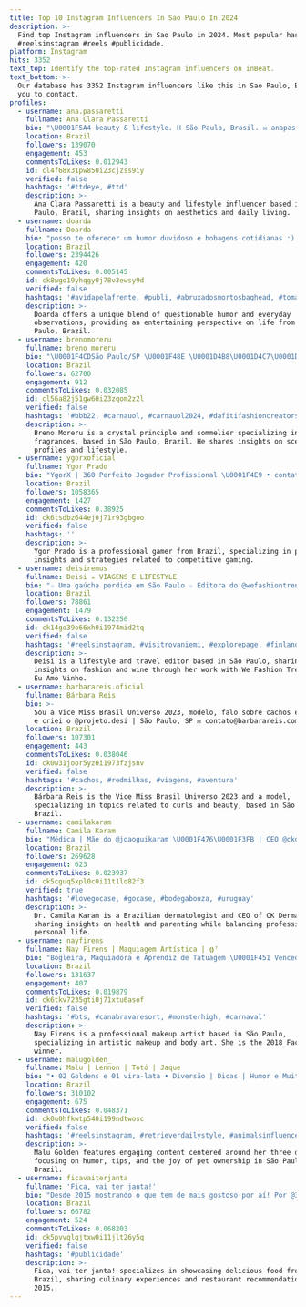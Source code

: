 ```yaml
---
title: Top 10 Instagram Influencers In Sao Paulo In 2024
description: >-
  Find top Instagram influencers in Sao Paulo in 2024. Most popular hashtags:
  #reelsinstagram #reels #publicidade.
platform: Instagram
hits: 3352
text_top: Identify the top-rated Instagram influencers on inBeat.
text_bottom: >-
  Our database has 3352 Instagram influencers like this in Sao Paulo, Brazil for
  you to contact.
profiles:
  - username: ana.passaretti
    fullname: Ana Clara Passaretti
    bio: "\U0001F5A4 beauty & lifestyle. ⛓️ São Paulo, Brasil. ✉️ anapassaretti@agenciabae.com \U0001F913 @anaheartbooks"
    location: Brazil
    followers: 139070
    engagement: 453
    commentsToLikes: 0.012943
    id: cl4f68x31pw850i23cjzss9iy
    verified: false
    hashtags: '#ttdeye, #ttd'
    description: >-
      Ana Clara Passaretti is a beauty and lifestyle influencer based in São
      Paulo, Brazil, sharing insights on aesthetics and daily living.
  - username: doarda
    fullname: Doarda
    bio: "posso te oferecer um humor duvidoso e bobagens cotidianas :) São Paulo, SP \U0001F1E7\U0001F1F7 comercialdoarda@gmail.com"
    location: Brazil
    followers: 2394426
    engagement: 420
    commentsToLikes: 0.005145
    id: ck8wgo19yhqgy0j78v3ewsy9d
    verified: false
    hashtags: '#avidapelafrente, #publi, #abruxadosmortosbaghead, #tomaessa'
    description: >-
      Doarda offers a unique blend of questionable humor and everyday
      observations, providing an entertaining perspective on life from São
      Paulo, Brazil.
  - username: brenomoreru
    fullname: breno moreru
    bio: "\U0001F4CDSão Paulo/SP \U0001F48E \U0001D4B8\U0001D4C7\U0001D4BE\U0001D4C8\U0001D4C9\U0001D4B6\U0001D4C1 \U0001D4C5\U0001D4C7í\U0001D4C3\U0001D4B8\U0001D4BE\U0001D4C5\U0001D452 \U0001D452 \U0001D4C8\U0001D45C\U0001D4C2\U0001D4C2\U0001D452\U0001D4C1\U0001D4BE\U0001D452\U0001D4C7 \U0001D4B9\U0001D452 \U0001D4BB\U0001D45C\U0001D4BB\U0001D45C\U0001D4B8\U0001D4B6\U0001D4C8 \U0001F380 \U0001F4E9 contato: breno@mesa42.com.br compre meus cheiros cheirosos no link\U0001F447"
    location: Brazil
    followers: 62700
    engagement: 912
    commentsToLikes: 0.032085
    id: cl56a82j51gw60i23zqom2z2l
    verified: false
    hashtags: '#bbb22, #carnauol, #carnauol2024, #dafitifashioncreators'
    description: >-
      Breno Moreru is a crystal principle and sommelier specializing in
      fragrances, based in São Paulo, Brazil. He shares insights on scent
      profiles and lifestyle.
  - username: ygorxoficial
    fullname: Ygor Prado
    bio: "YgorX | 360 Perfeito Jogador Profissional \U0001F4E9 • contato@ygorx.com \U0001F4CDSão Paulo"
    location: Brazil
    followers: 1058365
    engagement: 1427
    commentsToLikes: 0.38925
    id: ck6tsdbz644ej0j71r93gbgoo
    verified: false
    hashtags: ''
    description: >-
      Ygor Prado is a professional gamer from Brazil, specializing in providing
      insights and strategies related to competitive gaming.
  - username: deisiremus
    fullname: Deisi ✯ VIAGENS E LIFESTYLE
    bio: "☆ Uma gaúcha perdida em São Paulo ☆ Editora do @wefashiontrends e @euamovinho \U0001F447\U0001F3FBENCONTRE MEUS PRESETS AQUI\U0001F447\U0001F3FB"
    location: Brazil
    followers: 78861
    engagement: 1479
    commentsToLikes: 0.132256
    id: ck14go39o66xh0i1974mid2tq
    verified: false
    hashtags: '#reelsinstagram, #visitrovaniemi, #explorepage, #finland'
    description: >-
      Deisi is a lifestyle and travel editor based in São Paulo, sharing
      insights on fashion and wine through her work with We Fashion Trends and
      Eu Amo Vinho.
  - username: barbarareis.oficial
    fullname: Bárbara Reis
    bio: >-
      Sou a Vice Miss Brasil Universo 2023, modelo, falo sobre cachos e beleza,
      e criei o @projeto.desi | São Paulo, SP ✉️ contato@barbarareis.com.br
    location: Brazil
    followers: 107301
    engagement: 443
    commentsToLikes: 0.038046
    id: ck0w31joor5yz0i1973fzjsnv
    verified: false
    hashtags: '#cachos, #redmilhas, #viagens, #aventura'
    description: >-
      Bárbara Reis is the Vice Miss Brasil Universo 2023 and a model,
      specializing in topics related to curls and beauty, based in São Paulo,
      Brazil.
  - username: camilakaram
    fullname: Camila Karam
    bio: "Médica | Mãe do @joaoguikaram \U0001F476\U0001F3FB | CEO @ckdermatologia | Vida real!! \U0001F4E9 contatocamilakaram@gmail.com Consultas: (11) 98888-7131 São Paulo"
    location: Brazil
    followers: 269628
    engagement: 623
    commentsToLikes: 0.023937
    id: ck5cguq5xpl0c0i11t1lo82f3
    verified: true
    hashtags: '#lovegocase, #gocase, #bodegabouza, #uruguay'
    description: >-
      Dr. Camila Karam is a Brazilian dermatologist and CEO of CK Dermatologia,
      sharing insights on health and parenting while balancing professional and
      personal life.
  - username: nayfirens
    fullname: Nay Firens | Maquiagem Artística | ⟬⟭⁷
    bio: "Bogleira, Maquiadora e Aprendiz de Tatuagem \U0001F451 Vencedora do concurso Face Awards 2018 \U0001F1E7\U0001F1F7 \U0001F3E0 São Paulo ✉️ nayfirens@gmail.com"
    location: Brazil
    followers: 131637
    engagement: 407
    commentsToLikes: 0.019879
    id: ck6tkv7235gti0j71xtu6asof
    verified: false
    hashtags: '#bts, #canabravaresort, #monsterhigh, #carnaval'
    description: >-
      Nay Firens is a professional makeup artist based in São Paulo,
      specializing in artistic makeup and body art. She is the 2018 Face Awards
      winner.
  - username: malugolden_
    fullname: Malu | Lennon | Totó | Jaque
    bio: "• 02 Goldens e 01 vira-lata • Diversão | Dicas | Humor e Muito Amor • São Paulo \U0001F4E9 malugolden@virau.com.br"
    location: Brazil
    followers: 310102
    engagement: 675
    commentsToLikes: 0.048371
    id: ck0u0hfkwtp540i199ndtwosc
    verified: false
    hashtags: '#reelsinstagram, #retrieverdailystyle, #animalsinfluence, #dog'
    description: >-
      Malu Golden features engaging content centered around her three dogs,
      focusing on humor, tips, and the joy of pet ownership in São Paulo,
      Brazil.
  - username: ficavaiterjanta
    fullname: 'Fica, vai ter janta!'
    bio: "Desde 2015 mostrando o que tem de mais gostoso por aí! Por @365dayswithmi & @renanfsu \U0001F4CDSão Paulo ✈️@voualienaovolto \U0001F4E9contato@ficavaiterjanta.com.br"
    location: Brazil
    followers: 66782
    engagement: 524
    commentsToLikes: 0.068203
    id: ck5pvvglgjtxw0i11jlt26y5q
    verified: false
    hashtags: '#publicidade'
    description: >-
      Fica, vai ter janta! specializes in showcasing delicious food from around
      Brazil, sharing culinary experiences and restaurant recommendations since
      2015.
---
```


